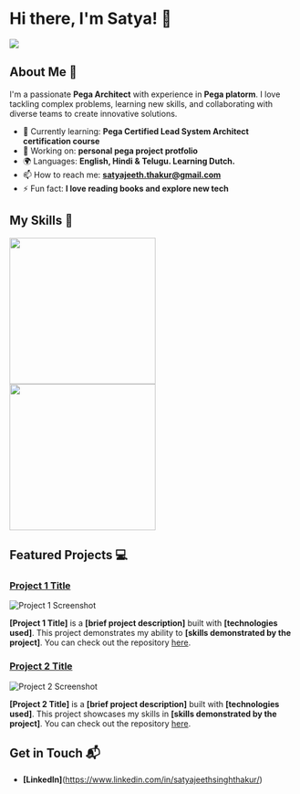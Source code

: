 # Hi there, I'm Satya! 👋

<img src="https://media.licdn.com/dms/image/v2/D5616AQHIAkj3UTStqA/profile-displaybackgroundimage-shrink_350_1400/profile-displaybackgroundimage-shrink_350_1400/0/1678047239231?e=1757548800&v=beta&t=Fj4vqQR3fWb5idILB8HffN86ItGLaQYP1kDk6pcYlyE">

## About Me 🚀

I'm a passionate **Pega Architect** with experience in **Pega platorm**. I love tackling complex problems, learning new skills, and collaborating with diverse teams to create innovative solutions.

- 🌱 Currently learning: **Pega Certified Lead System Architect certification course**
- 🔭 Working on: **personal pega project protfolio**
- 🌍 Languages: **English, Hindi & Telugu. Learning Dutch.**
- 📫 How to reach me: **satyajeeth.thakur@gmail.com**
- ⚡ Fun fact: **I love reading books and explore new tech**

## My Skills 🧠
<img src="https://academy.pega.com/sites/default/files/styles/480/public/media/images/2024-08/CSA.png?itok=Ly8bq-pO" width="256" height="256"/> <img src="https://academy.pega.com/sites/default/files/styles/480/public/media/images/2024-08/CSSA_0.png?itok=M3OOg2xf" width="256" height="256"/>

## Featured Projects 💻

### [Project 1 Title](project_1_link)

![Project 1 Screenshot](project_1_screenshot_url)

**[Project 1 Title]** is a **[brief project description]** built with **[technologies used]**. This project demonstrates my ability to **[skills demonstrated by the project]**. You can check out the repository [here](project_1_repository_link).

### [Project 2 Title](project_2_link)

![Project 2 Screenshot](project_2_screenshot_url)

**[Project 2 Title]** is a **[brief project description]** built with **[technologies used]**. This project showcases my skills in **[skills demonstrated by the project]**. You can check out the repository [here](project_2_repository_link).

## Get in Touch 📬

- **[LinkedIn]**(https://www.linkedin.com/in/satyajeethsinghthakur/)
